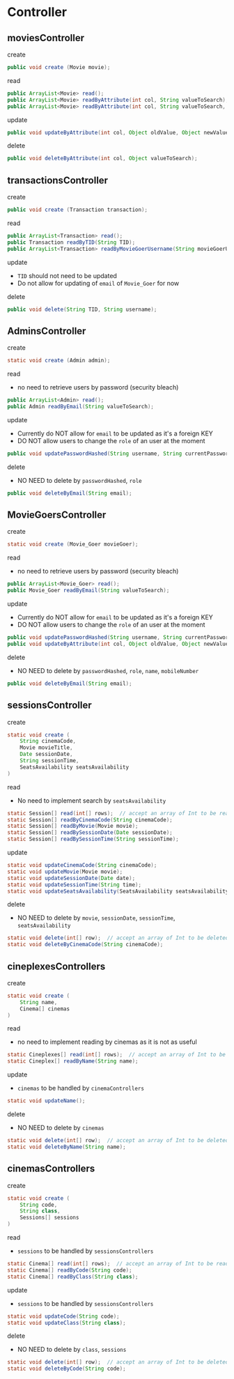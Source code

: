 #  Controller

## moviesController

create
~~~java
public void create (Movie movie);
~~~

read
~~~java
public ArrayList<Movie> read(); 
public ArrayList<Movie> readByAttribute(int col, String valueToSearch);
public ArrayList<Movie> readByAttribute(int col, String valueToSearch, ArrayList<Movie>);movieList);
~~~

update
~~~java
public void updateByAttribute(int col, Object oldValue, Object newValue);
~~~

delete
~~~java
public void deleteByAttribute(int col, Object valueToSearch);
~~~

## transactionsController

create
~~~java
public void create (Transaction transaction);
~~~

read
~~~java
public ArrayList<Transaction> read();
public Transaction readByTID(String TID);
public ArrayList<Transaction> readByMovieGoerUsername(String movieGoerUsername);
~~~

update
- `TID` should not need to be updated
- Do not allow for updating of `email` of `Movie_Goer` for now

delete
~~~java
public void delete(String TID, String username);
~~~


## AdminsController

create
~~~java
static void create (Admin admin);
~~~

read
- no need to retrieve users by password (security bleach)
~~~java
public ArrayList<Admin> read(); 
public Admin readByEmail(String valueToSearch);
~~~

update
- Currently do NOT allow for `email` to be updated as it's a foreign KEY
- DO NOT allow users to change the `role` of an user at the moment
~~~java
public void updatePasswordHashed(String username, String currentPassword, String newPassword);
~~~

delete
- NO NEED to delete by `passwordHashed`, `role`
~~~java
public void deleteByEmail(String email);
~~~

## MovieGoersController

create
~~~java
static void create (Movie_Goer movieGoer);
~~~

read
- no need to retrieve users by password (security bleach)
~~~java
public ArrayList<Movie_Goer> read(); 
public Movie_Goer readByEmail(String valueToSearch);
~~~

update
- Currently do NOT allow for `email` to be updated as it's a foreign KEY
- DO NOT allow users to change the `role` of an user at the moment
~~~java
public void updatePasswordHashed(String username, String currentPassword, String newPassword);
public void updateByAttribute(int col, Object oldValue, Object newValue);
~~~

delete
- NO NEED to delete by `passwordHashed`, `role`, `name`, `mobileNumber`
~~~java
public void deleteByEmail(String email);
~~~

## sessionsController

create
~~~java
static void create (
    String cinemaCode,
    Movie movieTitle,
    Date sessionDate,
    String sessionTime,
    SeatsAvailability seatsAvailability
)
~~~

read
- No need to implement search by `seatsAvailability`
~~~java
static Session[] read(int[] rows);  // accept an array of Int to be read
static Session[] readByCinemaCode(String cinemaCode);
static Session[] readByMovie(Movie movie);
static Session[] readBySessionDate(Date sessionDate);
static Session[] readBySessionTime(String sessionTime);
~~~

update
~~~java
static void updateCinemaCode(String cinemaCode);
static void updateMovie(Movie movie);
static void updateSessionDate(Date date);
static void updateSessionTime(String time);
static void updateSeatsAvailability(SeatsAvailability seatsAvailability);  // to REVISED after seatsAvailability is created
~~~

delete
- NO NEED to delete by `movie`, `sessionDate`, `sessionTime`, `seatsAvailability`
~~~java
static void delete(int[] row);  // accept an array of Int to be deleted
static void deleteByCinemaCode(String cinemaCode);
~~~


## cineplexesControllers

create
~~~java
static void create (
    String name,
    Cinema[] cinemas
)
~~~

read
- no need to implement reading by cinemas as it is not as useful
~~~java
static Cineplexes[] read(int[] rows);  // accept an array of Int to be read
static Cineplex[] readByName(String name);
~~~

update
- `cinemas` to be handled by `cinemaControllers`
~~~java
static void updateName();
~~~

delete
- NO NEED to delete by `cinemas`
~~~java
static void delete(int[] row);  // accept an array of Int to be deleted
static void deleteByName(String name);
~~~


## cinemasControllers

create
~~~java
static void create (
    String code,
    String class,
    Sessions[] sessions
)
~~~

read
- `sessions` to be handled by `sessionsControllers`
~~~java
static Cinema[] read(int[] rows);  // accept an array of Int to be read
static Cinema[] readByCode(String code);
static Cinema[] readByClass(String class);
~~~

update
- `sessions` to be handled by `sessionsControllers`
~~~java
static void updateCode(String code);
static void updateClass(String class);
~~~

delete
- NO NEED to delete by `class`, `sessions`
~~~java
static void delete(int[] row);  // accept an array of Int to be deleted
static void deleteByCode(String code);
~~~
